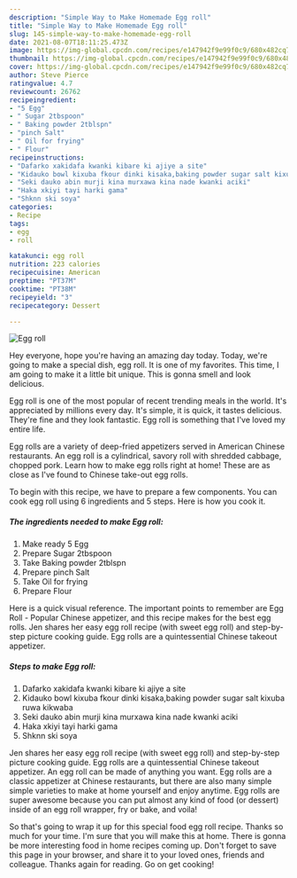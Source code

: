 ```yaml
---
description: "Simple Way to Make Homemade Egg roll"
title: "Simple Way to Make Homemade Egg roll"
slug: 145-simple-way-to-make-homemade-egg-roll
date: 2021-08-07T18:11:25.473Z
image: https://img-global.cpcdn.com/recipes/e147942f9e99f0c9/680x482cq70/egg-roll-recipe-main-photo.jpg
thumbnail: https://img-global.cpcdn.com/recipes/e147942f9e99f0c9/680x482cq70/egg-roll-recipe-main-photo.jpg
cover: https://img-global.cpcdn.com/recipes/e147942f9e99f0c9/680x482cq70/egg-roll-recipe-main-photo.jpg
author: Steve Pierce
ratingvalue: 4.7
reviewcount: 26762
recipeingredient:
- "5 Egg"
- " Sugar 2tbspoon"
- " Baking powder 2tblspn"
- "pinch Salt"
- " Oil for frying"
- " Flour"
recipeinstructions:
- "Dafarko xakidafa kwanki kibare ki ajiye a site"
- "Kidauko bowl kixuba fkour dinki kisaka,baking powder sugar salt kixuba ruwa kikwaba"
- "Seki dauko abin murji kina murxawa kina nade kwanki aciki"
- "Haka xkiyi tayi harki gama"
- "Shknn ski soya"
categories:
- Recipe
tags:
- egg
- roll

katakunci: egg roll 
nutrition: 223 calories
recipecuisine: American
preptime: "PT37M"
cooktime: "PT38M"
recipeyield: "3"
recipecategory: Dessert

---
```



![Egg roll](https://img-global.cpcdn.com/recipes/e147942f9e99f0c9/680x482cq70/egg-roll-recipe-main-photo.jpg)

Hey everyone, hope you're having an amazing day today. Today, we're going to make a special dish, egg roll. It is one of my favorites. This time, I am going to make it a little bit unique. This is gonna smell and look delicious.

Egg roll is one of the most popular of recent trending meals in the world. It's appreciated by millions every day. It's simple, it is quick, it tastes delicious. They're fine and they look fantastic. Egg roll is something that I've loved my entire life.

Egg rolls are a variety of deep-fried appetizers served in American Chinese restaurants. An egg roll is a cylindrical, savory roll with shredded cabbage, chopped pork. Learn how to make egg rolls right at home! These are as close as I&#39;ve found to Chinese take-out egg rolls.


To begin with this recipe, we have to prepare a few components. You can cook egg roll using 6 ingredients and 5 steps. Here is how you cook it.

<!--inarticleads1-->

##### The ingredients needed to make Egg roll:

1. Make ready 5 Egg
1. Prepare  Sugar 2tbspoon
1. Take  Baking powder 2tblspn
1. Prepare pinch Salt
1. Take  Oil for frying
1. Prepare  Flour


Here is a quick visual reference. The important points to remember are Egg Roll - Popular Chinese appetizer, and this recipe makes for the best egg rolls. Jen shares her easy egg roll recipe (with sweet egg roll) and step-by-step picture cooking guide. Egg rolls are a quintessential Chinese takeout appetizer. 

<!--inarticleads2-->

##### Steps to make Egg roll:

1. Dafarko xakidafa kwanki kibare ki ajiye a site
1. Kidauko bowl kixuba fkour dinki kisaka,baking powder sugar salt kixuba ruwa kikwaba
1. Seki dauko abin murji kina murxawa kina nade kwanki aciki
1. Haka xkiyi tayi harki gama
1. Shknn ski soya


Jen shares her easy egg roll recipe (with sweet egg roll) and step-by-step picture cooking guide. Egg rolls are a quintessential Chinese takeout appetizer. An egg roll can be made of anything you want. Egg rolls are a classic appetizer at Chinese restaurants, but there are also many simple simple varieties to make at home yourself and enjoy anytime. Egg rolls are super awesome because you can put almost any kind of food (or dessert) inside of an egg roll wrapper, fry or bake, and voila! 

So that's going to wrap it up for this special food egg roll recipe. Thanks so much for your time. I'm sure that you will make this at home. There is gonna be more interesting food in home recipes coming up. Don't forget to save this page in your browser, and share it to your loved ones, friends and colleague. Thanks again for reading. Go on get cooking!
